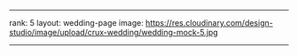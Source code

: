 ---

rank: 5
layout: wedding-page
image: https://res.cloudinary.com/design-studio/image/upload/crux-wedding/wedding-mock-5.jpg

---